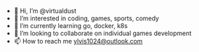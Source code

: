 - 👋 Hi, I’m @virtualdust
- 👀 I’m interested in coding, games, sports, comedy
- 🌱 I’m currently learning go, docker, k8s
- 💞️ I’m looking to collaborate on individual games development
- 📫 How to reach me ylvis1024@outlook.com

<!---
virtualdust/virtualdust is a ✨ special ✨ repository because its `README.md` (this file) appears on your GitHub profile.
You can click the Preview link to take a look at your changes.
--->
